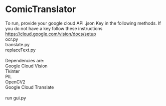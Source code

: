 # ComicTranslator

To run, provide your google cloud API .json Key in the following methods. If you do not have a key follow these instructions https://cloud.google.com/vision/docs/setup<br />
ocr.py<br />
translate.py<br />
replaceText.py<br />
<br />
Dependencies are:<br />
Google Cloud Vision<br />
Tkinter<br />
PIL<br />
OpenCV2<br />
Google Cloud Translate<br />
<br />
run gui.py<br />

